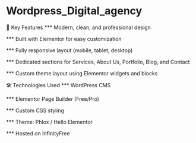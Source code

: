 # Wordpress_Digital_agency

🚀 Key Features
*** Modern, clean, and professional design

*** Built with Elementor for easy customization

*** Fully responsive layout (mobile, tablet, desktop)

*** Dedicated sections for Services, About Us, Portfolio, Blog, and Contact

*** Custom theme layout using Elementor widgets and blocks







🛠️ Technologies Used
*** WordPress CMS

*** Elementor Page Builder (Free/Pro)

*** Custom CSS styling

*** Theme: Phlox / Hello Elementor 

*** Hosted on InfinityFree 
